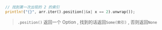 ```rust
// 找到第一次出现的 2 的索引
println!("{}", arr.iter().position(|&x| x == 2).unwrap());
```

> `.position()` 返回一个 Option , 找到的话返回`Some(索引)` , 否则返回`None` 

